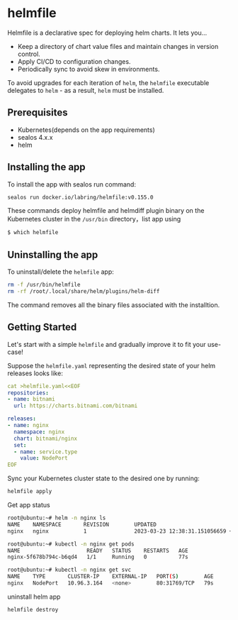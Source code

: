 # helmfile

Helmfile is a declarative spec for deploying helm charts. It lets you...

- Keep a directory of chart value files and maintain changes in version control.
- Apply CI/CD to configuration changes.
- Periodically sync to avoid skew in environments.

To avoid upgrades for each iteration of `helm`, the `helmfile` executable delegates to `helm` - as a result, `helm` must be installed.

## Prerequisites

- Kubernetes(depends on the app requirements)
- sealos 4.x.x
- helm

## Installing the app

To install the app with sealos run  command:

```bash
sealos run docker.io/labring/helmfile:v0.155.0
```

These commands deploy helmfile and helmdiff plugin binary on the Kubernetes cluster in the `/usr/bin` directory，list app using

```bash
$ which helmfile
```

## Uninstalling the app

To uninstall/delete the `helmfile` app:

```bash
rm -f /usr/bin/helmfile
rm -rf /root/.local/share/helm/plugins/helm-diff
```

The command removes all the binary files associated with the installtion.

## Getting Started

Let's start with a simple `helmfile` and gradually improve it to fit your use-case!

Suppose the `helmfile.yaml` representing the desired state of your helm releases looks like:

```yaml
cat >helmfile.yaml<<EOF
repositories:
- name: bitnami
  url: https://charts.bitnami.com/bitnami

releases:
- name: nginx
  namespace: nginx
  chart: bitnami/nginx
  set:
  - name: service.type
    value: NodePort
EOF
```

Sync your Kubernetes cluster state to the desired one by running:

```bash
helmfile apply
```

Get app status

```bash
root@ubuntu:~# helm -n nginx ls
NAME    NAMESPACE       REVISION        UPDATED                                 STATUS          CHART           APP VERSION
nginx   nginx           1               2023-03-23 12:38:31.151056659 +0800 CST deployed        nginx-13.2.30   1.23.3     

root@ubuntu:~# kubectl -n nginx get pods
NAME                     READY   STATUS    RESTARTS   AGE
nginx-5f678b794c-b6qd4   1/1     Running   0          77s

root@ubuntu:~# kubectl -n nginx get svc
NAME    TYPE       CLUSTER-IP    EXTERNAL-IP   PORT(S)        AGE
nginx   NodePort   10.96.3.164   <none>        80:31769/TCP   79s
```

uninstall helm app

```bash
helmfile destroy
```
